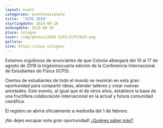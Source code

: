 ```yaml
---
layout: event
categories: eventonazionale
title:  "ICPS 2019"
startingdate: 2019-08-10
endingdate: 2019-08-10
place: Cologne
cover: /img/photos/2019-ICPS/ICPS2019.png
gallery:
site: https://icps.cologne/
---
```


Estamos orgullosos de anunciárles de que Colonia albergará del 10 al 17 de agosto de 2019 la trigésimocuarta edición de la Conferencia Internacional de Estudiantes de Física (ICPS).

Cientos de estudiantes de todo el mundo se reunirán en esta gran oportunidad para compartir ideas, atender talleres y crear nuevas amistades.
Este evento, al igual que el de otros años, establece la base de una fructífera colaboración internacional en la actual y futura comunidad científica.

El registro se abrirá oficialmente a mediodía del 1 de febrero.

¡No dejes escapar esta gran oportunidad! <a href="https://icps.cologne/">¿Quiéres saber más?</a>
